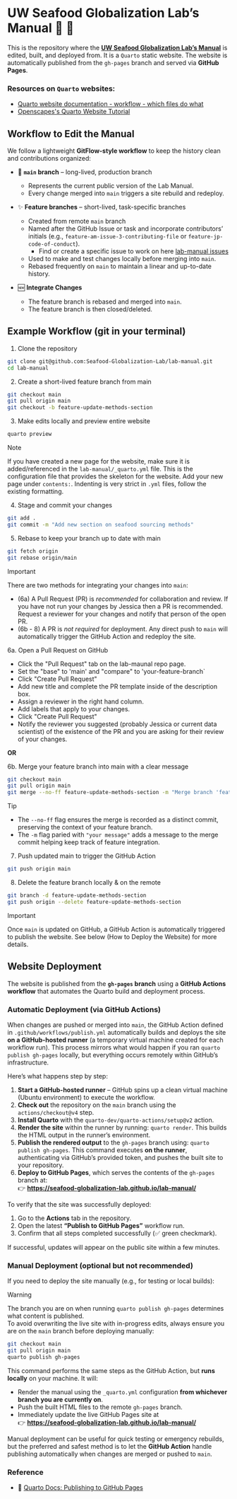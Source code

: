 # UW Seafood Globalization Lab’s Manual 📖 🦀 

This is the repository where the [**UW Seafood Globalization Lab’s Manual**](https://seafood-globalization-lab.github.io/lab-manual/) is edited, built, and deployed from. It is a `Quarto` static website.
The website is automatically published from the `gh-pages` branch and served via **GitHub Pages**.

### Resources on `Quarto` websites:
- [Quarto website documentation - workflow - which files do what](https://quarto.org/docs/websites/#workflow)
- [Openscapes's Quarto Website Tutorial](https://github.com/Openscapes/quarto-website-tutorial)

## Workflow to Edit the Manual

We follow a lightweight **GitFlow-style workflow** to keep the history clean and contributions organized:

- 🌳 **`main` branch** – long-lived, production branch  
   - Represents the current public version of the Lab Manual.  
   - Every change merged into `main` triggers a site rebuild and redeploy.

- ✨ **Feature branches** – short-lived, task-specific branches  
   - Created from remote `main` branch  
   - Named after the GitHub Issue or task and incorporate contributors’ initials (e.g., `feature-am-issue-3-contributing-file` or `feature-jp-code-of-conduct`).
     - Find or create a specific issue to work on here [lab-manual issues](https://github.com/Seafood-Globalization-Lab/lab-manual/issues)
   - Used to make and test changes locally before merging into `main`.  
   - Rebased frequently on `main` to maintain a linear and up-to-date history.

- 🆕 **Integrate Changes**  
   - The feature branch is rebased and merged into `main`.  
   - The feature branch is then closed/deleted.

## Example Workflow (git in your terminal)

  1) Clone the repository
  ```bash
  git clone git@github.com:Seafood-Globalization-Lab/lab-manual.git
  cd lab-manual
  ```

  2) Create a short-lived feature branch from main
  ```bash
  git checkout main
  git pull origin main
  git checkout -b feature-update-methods-section
  ```

  3) Make edits locally and preview entire website
  ```bash
  quarto preview
  ```

> [!Note]
> If you have created a new page for the website, make sure it is added/referenced in the `lab-manual/_quarto.yml` file. This is the configuration file that provides the skeleton for the website. Add your new page under `contents:`. Indenting is very strict in `.yml` files, follow the existing formatting.

  4) Stage and commit your changes
  ```bash
  git add .
  git commit -m "Add new section on seafood sourcing methods"
  ```

  5) Rebase to keep your branch up to date with main
  ```bash
  git fetch origin
  git rebase origin/main
  ```

> [!Important] 
> There are two methods for integrating your changes into `main`:
> - (6a) A Pull Request (PR) is *recommended* for collaboration and review. If you have not run your changes by Jessica then a PR is recommended. Request a reviewer for your changes and notify that person of the open PR.
> - (6b - 8) A PR is *not required* for deployment. Any direct push to `main` will automatically trigger the GitHub Action and redeploy the site.

  6a. Open a Pull Request on GitHub
   - Click the "Pull Request" tab on the lab-maunal repo page.
   - Set the "base" to 'main' and "compare" to 'your-feature-branch`
   - Click "Create Pull Request"
   - Add new title and complete the PR template inside of the description box.
   - Assign a reviewer in the right hand column.
   - Add labels that apply to your changes.
   - Click "Create Pull Request"
   - Notify the reviewer you suggested (probably Jessica or current data scientist) of the existence of the PR and you are asking for their review of your changes.

**OR**

  6b. Merge your feature branch into main with a clear message
  ```bash
  git checkout main
  git pull origin main
  git merge --no-ff feature-update-methods-section -m "Merge branch 'feature-update-methods-section' into main"
  ```

> [!Tip]
> - The `--no-ff` flag ensures the merge is recorded as a distinct commit, preserving the context of your feature branch.
> - The `-m` flag paried with `"your message"` adds a message to the merge commit helping keep track of feature integration.

  7) Push updated main to trigger the GitHub Action
  ```bash
  git push origin main
  ```

  8) Delete the feature branch locally & on the remote
  ```bash
  git branch -d feature-update-methods-section
  git push origin --delete feature-update-methods-section
  ```

> [!Important]
> Once `main` is updated on GitHub, a GitHub Action is automatically triggered to publish the website. See below (How to Deploy the Website) for more details.

## Website Deployment

The website is published from the **`gh-pages` branch** using a **GitHub Actions workflow** that automates the Quarto build and deployment process.

### Automatic Deployment (via GitHub Actions)

When changes are pushed or merged into `main`, the GitHub Action defined in `.github/workflows/publish.yml` automatically builds and deploys the site **on a GitHub-hosted runner** (a temporary virtual 
machine created for each workflow run). This process mirrors what would happen if you ran `quarto publish gh-pages` locally, but everything occurs remotely within GitHub’s infrastructure.

Here’s what happens step by step:

   1. **Start a GitHub-hosted runner** – GitHub spins up a clean virtual machine (Ubuntu environment) to execute the workflow.  
   2. **Check out** the repository on the `main` branch using the `actions/checkout@v4` step.  
   3. **Install Quarto** with the `quarto-dev/quarto-actions/setup@v2` action.  
   4. **Render the site** within the runner by running: `quarto render`. This builds the HTML output in the runner’s environment.
   5. **Publish the rendered output** to the `gh-pages` branch using: `quarto publish gh-pages`. This command executes **on the runner**, authenticating via GitHub’s provided token, and pushes the built site to your repository.
   6. **Deploy to GitHub Pages**, which serves the contents of the `gh-pages` branch at:  
      👉 **https://seafood-globalization-lab.github.io/lab-manual/**

To verify that the site was successfully deployed:
   1. Go to the **Actions** tab in the repository.  
   2. Open the latest **“Publish to GitHub Pages”** workflow run.  
   3. Confirm that all steps completed successfully (✅ green checkmark).

If successful, updates will appear on the public site within a few minutes.

### Manual Deployment (optional but not recommended)

If you need to deploy the site manually (e.g., for testing or local builds):

> [!Warning] 
> The branch you are on when running `quarto publish gh-pages` determines what content is published.  
> To avoid overwriting the live site with in-progress edits, always ensure you are on the `main` branch before deploying manually:
> ```bash
> git checkout main
> git pull origin main
> quarto publish gh-pages
> ```

This command performs the same steps as the GitHub Action, but **runs locally** on your machine. It will:
   - Render the manual using the `_quarto.yml` configuration **from whichever branch you are currently on**.  
   - Push the built HTML files to the remote `gh-pages` branch.  
   - Immediately update the live GitHub Pages site at  
     👉 **https://seafood-globalization-lab.github.io/lab-manual/**


Manual deployment can be useful for quick testing or emergency rebuilds, but the preferred and safest method is to let the **GitHub Action** handle publishing automatically when changes are merged or pushed to `main`.


### Reference

- 📘 [Quarto Docs: Publishing to GitHub Pages](https://quarto.org/docs/publishing/github-pages.html)  
